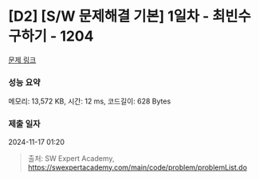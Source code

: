 # [D2] [S/W 문제해결 기본] 1일차 - 최빈수 구하기 - 1204 

[문제 링크](https://swexpertacademy.com/main/code/problem/problemDetail.do?contestProbId=AV13zo1KAAACFAYh) 

### 성능 요약

메모리: 13,572 KB, 시간: 12 ms, 코드길이: 628 Bytes

### 제출 일자

2024-11-17 01:20



> 출처: SW Expert Academy, https://swexpertacademy.com/main/code/problem/problemList.do